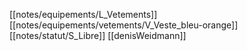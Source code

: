 [[notes/equipements/L_Vetements]] [[notes/equipements/vetements/V_Veste_bleu-orange]] [[notes/statut/S_Libre]]
[[denisWeidmann]]